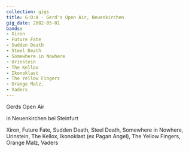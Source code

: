 ```yaml
---
collection: gigs
title: G:O:A - Gerd's Open Air, Neuenkirchen
gig_date: 2002-05-01
bands:
- Xiron
- Future Fate
- Sudden Death
- Steel Death
- Somewhere in Nowhere
- Urinstein
- The Kellox
- Ikonoklast
- The Yellow Fingers
- Orange Malz,
- Vaders
---
```


Gerds Open Air

in Neuenkirchen bei Steinfurt

Xiron, Future Fate, Sudden Death, Steel Death, Somewhere in Nowhere, Urinstein, The Kellox, Ikonoklast (ex Pagan Angel), The Yellow Fingers, Orange Malz, Vaders